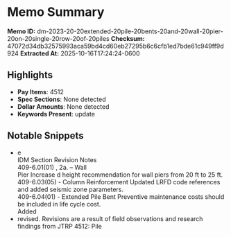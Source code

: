 # Memo Summary

**Memo ID:** dm-2023-20-20extended-20pile-20bents-20and-20wall-20pier-20on-20single-20row-20of-20piles
**Checksum:** 47072d34db32575993aca59bd4cd60eb27295b6c6cfb1ed7bde61c949ff9d924
**Extracted At:** 2025-10-16T17:24:24-0600

## Highlights
- **Pay Items**: 4512
- **Spec Sections**: None detected
- **Dollar Amounts**: None detected
- **Keywords Present**: update

## Notable Snippets
- e  
 IDM Section  Revision  Notes  
409-6.01(01) , 2a. – Wall  
Pier Increase d height recommendation for 
wall piers from 20 ft to 25 ft.   
409-6.03(05) - Column 
Reinforcement  Updated LRFD code references and 
added seismic zone parameters.   
409-6.04(01) - Extended 
Pile Bent  Preventive maintenance costs should 
be included in life cycle cost.  
Added
- revised.  Revisions are a result of field observations and research findings  from JTRP 4512:  Pile